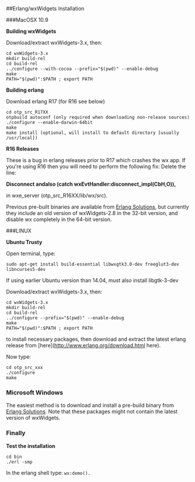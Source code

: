 ##Erlang/wxWidgets Installation


###MacOSX 10.9

**Building wxWidgets**

Download/extract wxWidgets-3.x, then:
<pre><code>cd wxWidgets-3.x
mkdir build-rel
cd build-rel
../configure --with-cocoa --prefix="$(pwd)" --enable-debug
make
PATH="$(pwd)":$PATH ; export PATH
</code></pre>

**Building erlang**

Download erlang R17 (for R16 see below)
<pre><code>cd otp_src_R17XX
otpbuild autoconf (only required when downloading non-release sources)
./configure --enable-darwin-64bit
make
make install (optional, will install to default directory [usually /usr/local])
</code></pre>

**R16 Releases**

These is a bug in erlang releases prior to R17 which crashes the wx app. If you're using R16 then you will need to perform the following fix:
Delete the line:

**Disconnect andalso (catch wxEvtHandler:disconnect_impl(CbH,O)),**

in wxe_server (otp_src_R16XX/lib/wx/src).

Previous pre-built binaries are available from [Erlang Solutions](https://www.erlang-solutions.com/downloads/), but currently they include an old version of wxWidgets-2.8 in the 32-bit version, and disable wx completely in the 64-bit version.


###LINUX

**Ubuntu Trusty**

Open terminal, type:

`sudo apt-get install build-essential libwxgtk3.0-dev freeglut3-dev libncurses5-dev`

If using earlier Ubuntu version than 14.04, must also install libgtk-3-dev

Download/extract wxWidgets-3.x, then:
<pre><code>cd wxWidgets-3.x
mkdir build-rel
cd build-rel
../configure --prefix="$(pwd)" --enable-debug
make
PATH="$(pwd)":$PATH ; export PATH
</code></pre>

to install necessary packages, then download and extract the latest erlang release from [here](http://www.erlang.org/download.html here).

Now type:

<pre><code>cd otp_src_xxx
./configure
make
</pre></code>


### Microsoft Windows

The easiest method is to download and install a pre-build binary from [Erlang Solutions](https://www.erlang-solutions.com/downloads/). Note that these packages might not contain the latest version of wxWidgets.


### Finally

**Test the installation**
<pre><code>cd bin
./erl -smp</pre></code>

In the erlang shell type:
`wx:demo().`
